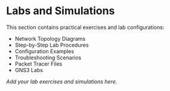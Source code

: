 # Labs and Simulations

This section contains practical exercises and lab configurations:

- Network Topology Diagrams
- Step-by-Step Lab Procedures
- Configuration Examples
- Troubleshooting Scenarios
- Packet Tracer Files
- GNS3 Labs

*Add your lab exercises and simulations here.*
